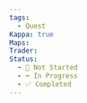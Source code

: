 ```yaml
---
tags:
  - Quest
Kappa: true
Maps: 
Trader: 
Status:
  - 🛑 Not Started
  - ➡️ In Progress
  - ✅ Completed
---
```

